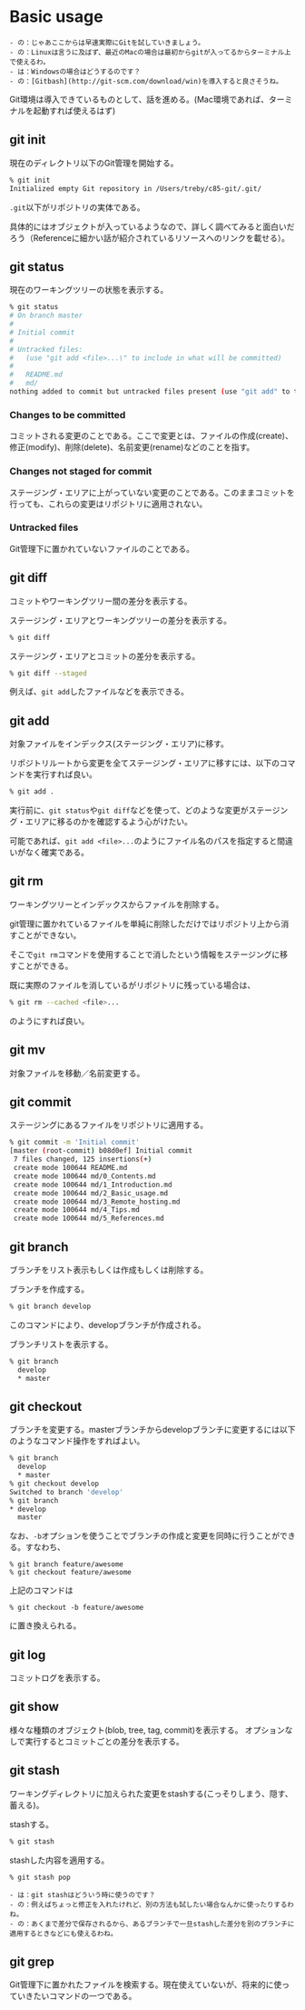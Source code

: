 Basic usage
======
```
- の：じゃあここからは早速実際にGitを試していきましょう。
- の：Linuxは言うに及ばず、最近のMacの場合は最初からgitが入ってるからターミナル上で使えるわ。
- は：Windowsの場合はどうするのです？
- の：[Gitbash](http://git-scm.com/download/win)を導入すると良さそうね。
```

Git環境は導入できているものとして、話を進める。(Mac環境であれば、ターミナルを起動すれば使えるはず)

## git init
現在のディレクトリ以下のGit管理を開始する。

```bash
% git init
Initialized empty Git repository in /Users/treby/c85-git/.git/
```

`.git`以下がリポジトリの実体である。

具体的にはオブジェクトが入っているようなので、詳しく調べてみると面白いだろう（Referenceに細かい話が紹介されているリソースへのリンクを載せる）。

## git status
現在のワーキングツリーの状態を表示する。

```bash
% git status
# On branch master
#
# Initial commit
#
# Untracked files:
#   (use "git add <file>...\" to include in what will be committed)
#
#	README.md
#	md/
nothing added to commit but untracked files present (use "git add" to track)
```

### Changes to be committed
コミットされる変更のことである。ここで変更とは、ファイルの作成(create)、修正(modify)、削除(delete)、名前変更(rename)などのことを指す。

### Changes not staged for commit
ステージング・エリアに上がっていない変更のことである。このままコミットを行っても、これらの変更はリポジトリに適用されない。

### Untracked files
Git管理下に置かれていないファイルのことである。


## git diff
コミットやワーキングツリー間の差分を表示する。

ステージング・エリアとワーキングツリーの差分を表示する。
```bash
% git diff
```

ステージング・エリアとコミットの差分を表示する。
```bash
% git diff --staged
```

例えば、`git add`したファイルなどを表示できる。

## git add
対象ファイルをインデックス(ステージング・エリア)に移す。

リポジトリルートから変更を全てステージング・エリアに移すには、以下のコマンドを実行すれば良い。

```bash
% git add .
```

実行前に、`git status`や`git diff`などを使って、どのような変更がステージング・エリアに移るのかを確認するよう心がけたい。

可能であれば、`git add <file>...`のようにファイル名のパスを指定すると間違いがなく確実である。

## git rm
ワーキングツリーとインデックスからファイルを削除する。

git管理に置かれているファイルを単純に削除しただけではリポジトリ上から消すことができない。

そこで`git rm`コマンドを使用することで消したという情報をステージングに移すことができる。

既に実際のファイルを消しているがリポジトリに残っている場合は、
```bash
% git rm --cached <file>...
```

のようにすれば良い。

## git mv
対象ファイルを移動／名前変更する。

## git commit
ステージングにあるファイルをリポジトリに適用する。

```bash
% git commit -m 'Initial commit'
[master (root-commit) b08d0ef] Initial commit
 7 files changed, 125 insertions(+)
 create mode 100644 README.md
 create mode 100644 md/0_Contents.md
 create mode 100644 md/1_Introduction.md
 create mode 100644 md/2_Basic_usage.md
 create mode 100644 md/3_Remote_hosting.md
 create mode 100644 md/4_Tips.md
 create mode 100644 md/5_References.md
```

## git branch
ブランチをリスト表示もしくは作成もしくは削除する。

ブランチを作成する。
```bash
% git branch develop
```
このコマンドにより、developブランチが作成される。

ブランチリストを表示する。
```bash
% git branch
  develop
  * master
```

## git checkout
ブランチを変更する。masterブランチからdevelopブランチに変更するには以下のようなコマンド操作をすればよい。

```bash
% git branch
  develop
  * master
% git checkout develop
Switched to branch 'develop'
% git branch
* develop
  master
```

なお、`-b`オプションを使うことでブランチの作成と変更を同時に行うことができる。すなわち、
```
% git branch feature/awesome
% git checkout feature/awesome
```
上記のコマンドは
```
% git checkout -b feature/awesome
```
に置き換えられる。

## git log
コミットログを表示する。

## git show
様々な種類のオブジェクト(blob, tree, tag, commit)を表示する。
オプションなしで実行するとコミットごとの差分を表示する。

## git stash
ワーキングディレクトリに加えられた変更をstashする(こっそりしまう、隠す、蓄える)。

stashする。
```bash
% git stash
```

stashした内容を適用する。
```bash
% git stash pop
```

```
- は：git stashはどういう時に使うのです？
- の：例えばちょっと修正を入れたけれど、別の方法も試したい場合なんかに使ったりするわね。
- の：あくまで差分で保存されるから、あるブランチで一旦stashした差分を別のブランチに適用するときなどにも使えるわね。
```

## git grep
Git管理下に置かれたファイルを検索する。現在使えていないが、将来的に使っていきたいコマンドの一つである。
